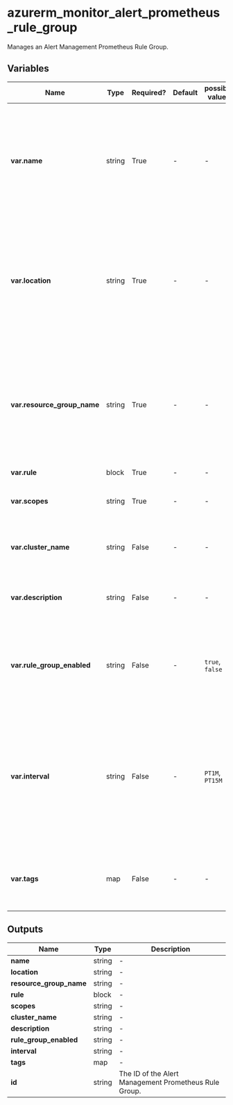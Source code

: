 # azurerm_monitor_alert_prometheus_rule_group

Manages an Alert Management Prometheus Rule Group.

## Variables

| Name | Type | Required? | Default  | possible values | Description |
| ---- | ---- | --------- | -------- | ----------- | ----------- |
| **var.name** | string | True | -  |  -  | Specifies the name which should be used for this Alert Management Prometheus Rule Group. Changing this forces a new resource to be created. | 
| **var.location** | string | True | -  |  -  | Specifies the Azure Region where the Alert Management Prometheus Rule Group should exist. Changing this forces a new resource to be created. | 
| **var.resource_group_name** | string | True | -  |  -  | Specifies the name of the Resource Group where the Alert Management Prometheus Rule Group should exist. Changing this forces a new resource to be created. | 
| **var.rule** | block | True | -  |  -  | A `rule` block. | 
| **var.scopes** | string | True | -  |  -  | Specifies the resource ID of the Azure Monitor Workspace. | 
| **var.cluster_name** | string | False | -  |  -  | Specifies the name of the Managed Kubernetes Cluster. | 
| **var.description** | string | False | -  |  -  | The description of the Alert Management Prometheus Rule Group. | 
| **var.rule_group_enabled** | string | False | -  |  `true`, `false`  | Is this Alert Management Prometheus Rule Group enabled? Possible values are `true` and `false`. | 
| **var.interval** | string | False | -  |  `PT1M`, `PT15M`  | Specifies the interval in which to run the Alert Management Prometheus Rule Group represented in ISO 8601 duration format. Possible values are between `PT1M` and `PT15M`. | 
| **var.tags** | map | False | -  |  -  | A mapping of tags to assign to the Alert Management Prometheus Rule Group. | 



## Outputs

| Name | Type | Description |
| ---- | ---- | --------- | 
| **name** | string  | - | 
| **location** | string  | - | 
| **resource_group_name** | string  | - | 
| **rule** | block  | - | 
| **scopes** | string  | - | 
| **cluster_name** | string  | - | 
| **description** | string  | - | 
| **rule_group_enabled** | string  | - | 
| **interval** | string  | - | 
| **tags** | map  | - | 
| **id** | string  | The ID of the Alert Management Prometheus Rule Group. | 